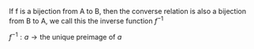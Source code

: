 If f is a bijection from A to B, then the converse relation is also a bijection from B to A, we call this the inverse function $f^{-1}$ 

$f^{-1} : a \rightarrow \text{the unique preimage of }a$



